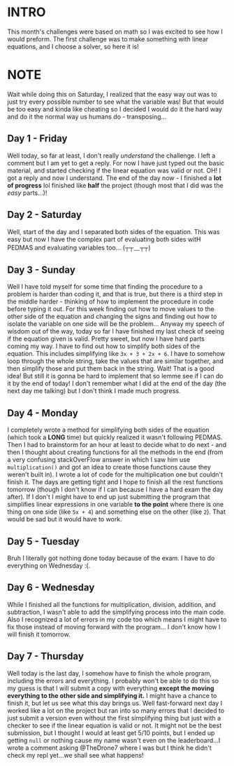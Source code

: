 # INTRO

This month's challenges were based on math so I was excited to see how I would preform. The first challenge was to make something with linear equations, and I choose a solver, so here it is!

# NOTE

Wait while doing this on Saturday, I realized that the easy way out was to just try every possible number to see what the variable was! But that would be too easy and kinda like cheating so I decided I would do it the hard way and do it the normal way us humans do - transposing...

## Day 1 - Friday

Well today, so far at least, I don't really _understand_ the challenge. I left a comment but I am yet to get a reply. For now I have just typed out the basic material, and started checking if the linear equation was valid or not. OH! I got a reply and now I understand. The end of the day now - I finished a **lot of progress** lol finished like **half** the project (though most that I did was the _easy_ parts...)!

## Day 2 - Saturday

Well, start of the day and I separated both sides of the equation. This was easy but now I have the complex part of evaluating both sides witH PEDMAS and evaluating variables too... (┬┬﹏┬┬)

## Day 3 - Sunday

Well I have told myself for some time that finding the procedure to a problem is harder than coding it, and that is true, but there is a third step in the middle harder - thinking of how to implement the procedure in code before typing it out. For this week finding out how to move values to the other side of the equation and changing the signs and finding out how to isolate the variable on one side will be the problem... Anyway my speech of wisdom out of the way, today so far I have finished my last check of seeing if the equation given is valid. Pretty sweet, but now I have hard parts coming my way. I have to find out how to simplify both sides of the equation. This includes simplifying like `3x + 3 + 2x + 6`. I have to somehow loop through the whole string, take the values that are similar together, and then simplify those and put them back in the string. Wait! That is a good idea! But still it is gonna be hard to implement that so lemme see if I can do it by the end of today! I don't remember what I did at the end of the day (the next day me talking) but I don't think I made much progress.

## Day 4 - Monday

I completely wrote a method for simplifying both sides of the equation (which took a **LONG** time) but quickly realized it wasn't following PEDMAS. Then I had to brainstorm for an hour at least to decide what to do next - and then I thought about creating functions for all the methods in the end (from a very confusing stackOverFlow answer in which I saw him use `multiplication()` and got an idea to create those functions cause they weren't built in). I wrote a lot of code for the multiplication one but couldn't finish it. The days are getting tight and I hope to finish all the rest functions tomorrow (though I don't know if I can because I have a hard exam the day after). If I don't I might have to end up just submitting the program that simplifies linear expressions in one variable **to the point** where there is one thing on one side (like `5x + 4`) and something else on the other (like `2`). That would be sad but it would have to work.

## Day 5 - Tuesday

Bruh I literally got nothing done today because of the exam. I have to do everything on Wednesday :(.

## Day 6 - Wednesday

While I finished all the functions for multiplication, division, addition, and subtraction, I wasn't able to add the simplifying process into the main code. Also I recognized a lot of errors in my code too which means I might have to fix those instead of moving forward with the program... I don't know how I will finish it tomorrow.

## Day 7 - Thursday

Well today is the last day, I somehow have to finish the whole program, including the errors and everything. I probably won't be able to do this so my guess is that I will submit a copy with everything **except the moving everything to the other side and simplifying it.** I might have a chance to finish it, but let us see what this day brings us. Well fast-forward next day I worked like a lot on the project but ran into so many errors that I decided to just submit a version even without the first simplifying thing but just with a checker to see if the linear equation is valid or not. It might not be the best submission, but I thought I would at least get 5/10 points, but I ended up getting `null` or nothing cause my name wasn't even on the leaderboard...I wrote a comment asking @TheDrone7 where I was but I think he didn't check my repl yet...we shall see what happens!
